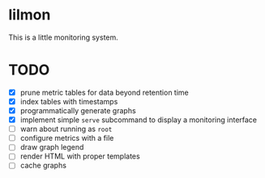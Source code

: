 # lilmon

This is a little monitoring system.

# TODO

- [x] prune metric tables for data beyond retention time
- [x] index tables with timestamps
- [x] programmatically generate graphs
- [x] implement simple `serve` subcommand to display a monitoring interface
- [ ] warn about running as `root`
- [ ] configure metrics with a file
- [ ] draw graph legend
- [ ] render HTML with proper templates
- [ ] cache graphs
